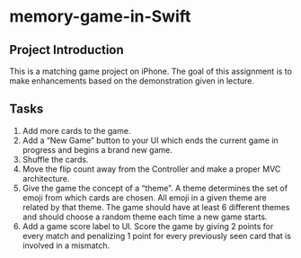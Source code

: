 # memory-game-in-Swift

## Project Introduction
This is a matching game project on iPhone. The goal of this assignment is to make enhancements based on the demonstration given in lecture.

## Tasks
1. Add more cards to the game.
2. Add a “New Game” button to your UI which ends the current game in progress and begins a brand new game.
3. Shuffle the cards.
4. Move the flip count away from the Controller and make a proper MVC architecture.
5. Give the game the concept of a “theme”. A theme determines the set of emoji from which cards are chosen. All emoji in a given theme are related by that theme. The game should have at least 6 different themes and
should choose a random theme each time a new game starts.
6. Add a game score label to UI. Score the game by giving 2 points for every match and penalizing 1 point for every previously seen card that is involved in a mismatch.
